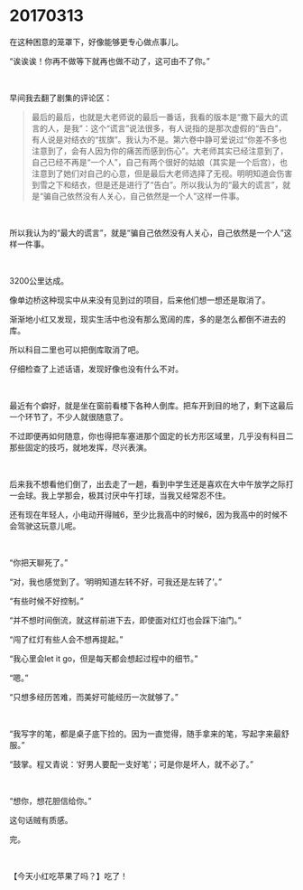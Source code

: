 # 20170313

在这种困意的笼罩下，好像能够更专心做点事儿。

“诶诶诶！你再不做等下就再也做不动了，这可由不了你。”

<br/>

早间我去翻了剧集的评论区：

> 最后的最后，也就是大老师说的最后一番话，我看的版本是“撒下最大的谎言的人，是我”：这个“谎言”说法很多，有人说指的是那次虚假的“告白”，有人说是对结衣的“拔旗”。我认为不是。第六卷中静可爱说过“你差不多也注意到了，会有人因为你的痛苦而感到伤心”。大老师其实已经注意到了，自己已经不再是“一个人”，自己有两个很好的姑娘（其实是一个后宫），也注意到了她们对自己的心意，但是最后大老师选择了无视。明明知道会伤害到雪之下和结衣，但是还是进行了“告白”。所以我认为的“最大的谎言”，就是“骗自己依然没有人关心，自己依然是一个人”这样一件事。

<br/>

所以我认为的“最大的谎言”，就是“骗自己依然没有人关心，自己依然是一个人”这样一件事。

<br/>

3200公里达成。

像单边桥这种现实中从来没有见到过的项目，后来他们想一想还是取消了。

渐渐地小红又发现，现实生活中也没有那么宽阔的库，多的是怎么都倒不进去的库。

所以科目二里也可以把倒库取消了吧。

仔细检查了上述话语，发现好像也没有什么不对。

<br/>

最近有个癖好，就是坐在窗前看楼下各种人倒库。把车开到目的地了，剩下这最后一个环节了，不少人就很随意了。

不过即便再如何随意，你也得把车塞进那个固定的长方形区域里，几乎没有科目二那些固定的技巧，就地发挥，尽兴表演。

<br/>

后来我不想看他们倒了，出去走了一趟，看到中学生还是喜欢在大中午放学之际打一会球。我上学那会，极其讨厌中午打球，当我又经常忍不住。

还有现在年轻人，小电动开得贼6，至少比我高中的时候6，因为我高中的时候不会驾驶这玩意儿呢。

<br/>

“你把天聊死了。”

“对，我也感觉到了。‘明明知道左转不好，可我还是左转了’。”

“有些时候不好控制。”

“并不想时间倒流，就这样前进下去，即使面对红灯也会踩下油门。”

“闯了红灯有些人会不想再提起。”

“我心里会let it go，但是每天都会想起过程中的细节。”

“嗯。”

“只想多经历苦难，而美好可能经历一次就够了。”

<br/>

“我写字的笔，都是桌子底下捡的。因为一直觉得，随手拿来的笔，写起字来最舒服。”

“鼓掌。程又青说：‘好男人要配一支好笔’；可是你是坏人，就不必了。”

<br/>

“想你，想花胆信给你。”

这句话贼有质感。

完。

<br/>

【今天小红吃苹果了吗？】吃了！